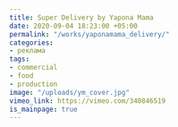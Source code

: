 ```yaml
---
title: Super Delivery by Yapona Mama
date: 2020-09-04 18:23:00 +05:00
permalink: "/works/yaponamama_delivery/"
categories:
- реклама
tags:
- commercial
- food
- production
image: "/uploads/ym_cover.jpg"
vimeo_link: https://vimeo.com/340846519
is_mainpage: true
---
```


